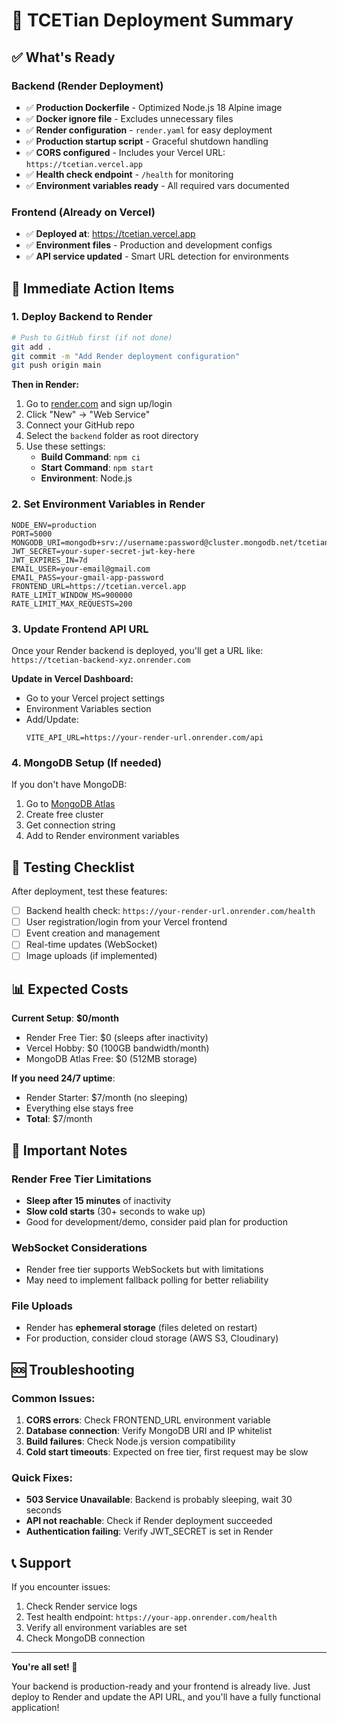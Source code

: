 # 🚀 TCETian Deployment Summary

## ✅ What's Ready

### Backend (Render Deployment)
- ✅ **Production Dockerfile** - Optimized Node.js 18 Alpine image
- ✅ **Docker ignore file** - Excludes unnecessary files
- ✅ **Render configuration** - `render.yaml` for easy deployment
- ✅ **Production startup script** - Graceful shutdown handling
- ✅ **CORS configured** - Includes your Vercel URL: `https://tcetian.vercel.app`
- ✅ **Health check endpoint** - `/health` for monitoring
- ✅ **Environment variables ready** - All required vars documented

### Frontend (Already on Vercel)
- ✅ **Deployed at**: https://tcetian.vercel.app
- ✅ **Environment files** - Production and development configs
- ✅ **API service updated** - Smart URL detection for environments

## 🎯 Immediate Action Items

### 1. Deploy Backend to Render
```bash
# Push to GitHub first (if not done)
git add .
git commit -m "Add Render deployment configuration"
git push origin main
```

**Then in Render:**
1. Go to [render.com](https://render.com) and sign up/login
2. Click "New" → "Web Service"
3. Connect your GitHub repo
4. Select the `backend` folder as root directory
5. Use these settings:
   - **Build Command**: `npm ci`
   - **Start Command**: `npm start`
   - **Environment**: Node.js

### 2. Set Environment Variables in Render
```env
NODE_ENV=production
PORT=5000
MONGODB_URI=mongodb+srv://username:password@cluster.mongodb.net/tcetian
JWT_SECRET=your-super-secret-jwt-key-here
JWT_EXPIRES_IN=7d
EMAIL_USER=your-email@gmail.com
EMAIL_PASS=your-gmail-app-password
FRONTEND_URL=https://tcetian.vercel.app
RATE_LIMIT_WINDOW_MS=900000
RATE_LIMIT_MAX_REQUESTS=200
```

### 3. Update Frontend API URL
Once your Render backend is deployed, you'll get a URL like:
`https://tcetian-backend-xyz.onrender.com`

**Update in Vercel Dashboard:**
- Go to your Vercel project settings
- Environment Variables section
- Add/Update:
  ```
  VITE_API_URL=https://your-render-url.onrender.com/api
  ```

### 4. MongoDB Setup (If needed)
If you don't have MongoDB:
1. Go to [MongoDB Atlas](https://www.mongodb.com/atlas)
2. Create free cluster
3. Get connection string
4. Add to Render environment variables

## 🧪 Testing Checklist

After deployment, test these features:
- [ ] Backend health check: `https://your-render-url.onrender.com/health`
- [ ] User registration/login from your Vercel frontend
- [ ] Event creation and management
- [ ] Real-time updates (WebSocket)
- [ ] Image uploads (if implemented)

## 📊 Expected Costs

**Current Setup**: **$0/month**
- Render Free Tier: $0 (sleeps after inactivity)
- Vercel Hobby: $0 (100GB bandwidth/month)
- MongoDB Atlas Free: $0 (512MB storage)

**If you need 24/7 uptime**:
- Render Starter: $7/month (no sleeping)
- Everything else stays free
- **Total**: $7/month

## 🔧 Important Notes

### Render Free Tier Limitations
- **Sleep after 15 minutes** of inactivity
- **Slow cold starts** (30+ seconds to wake up)
- Good for development/demo, consider paid plan for production

### WebSocket Considerations
- Render free tier supports WebSockets but with limitations
- May need to implement fallback polling for better reliability

### File Uploads
- Render has **ephemeral storage** (files deleted on restart)
- For production, consider cloud storage (AWS S3, Cloudinary)

## 🆘 Troubleshooting

### Common Issues:
1. **CORS errors**: Check FRONTEND_URL environment variable
2. **Database connection**: Verify MongoDB URI and IP whitelist
3. **Build failures**: Check Node.js version compatibility
4. **Cold start timeouts**: Expected on free tier, first request may be slow

### Quick Fixes:
- **503 Service Unavailable**: Backend is probably sleeping, wait 30 seconds
- **API not reachable**: Check if Render deployment succeeded
- **Authentication failing**: Verify JWT_SECRET is set in Render

## 📞 Support

If you encounter issues:
1. Check Render service logs
2. Test health endpoint: `https://your-app.onrender.com/health`
3. Verify all environment variables are set
4. Check MongoDB connection

---

**You're all set! 🎉**

Your backend is production-ready and your frontend is already live. Just deploy to Render and update the API URL, and you'll have a fully functional application!